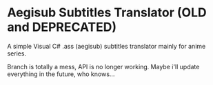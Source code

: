# Aegisub Subtitles Translator (OLD and DEPRECATED)
A simple Visual C# .ass (aegisub) subtitles translator mainly for anime series.

Branch is totally a mess, API is no longer working. Maybe i'll update everything in the future, who knows...
